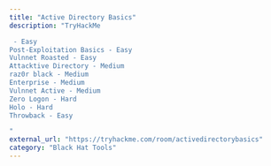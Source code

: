 ```yaml
---
title: "Active Directory Basics"
description: "TryHackMe

 - Easy
Post-Exploitation Basics - Easy
Vulnnet Roasted - Easy
Attacktive Directory - Medium
raz0r black - Medium
Enterprise - Medium
Vulnnet Active - Medium
Zero Logon - Hard
Holo - Hard
Throwback - Easy

"
external_url: "https://tryhackme.com/room/activedirectorybasics"
category: "Black Hat Tools"
---
```

